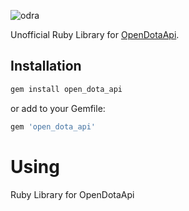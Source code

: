 ![odra](https://user-images.githubusercontent.com/2478436/28491007-95355790-6ef0-11e7-95b9-a08f585db9e8.png)



Unofficial Ruby Library for [OpenDotaApi](https://docs.opendota.com/).


## Installation
```ruby
gem install open_dota_api
```

or add to your Gemfile:
```ruby
gem 'open_dota_api'
```


# Using
Ruby Library for OpenDotaApi
